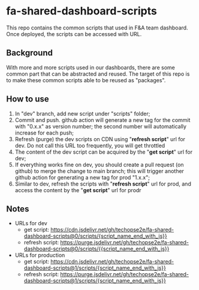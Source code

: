 # fa-shared-dashboard-scripts
This repo contains the common scripts that used in F&A team dashboard. 
Once deployed, the scripts can be accessed with URL.

## Background
With more and more scripts used in our dashboards, there are some common part that can be abstracted and reused.
The target of this repo is to make these common scripts able to be reused as "packages".


## How to use
1. In "dev" branch, add new script under "scripts" folder;
2. Commit and push. github action will generate a new tag for the commit with "0.x.x" as version number; the second number will automatically increase for each push;
3. Refresh (purge) the dev scripts on CDN using "**refresh script**" url for dev. Do not call this URL too frequently, you will get throttled
4. The content of the dev script can be acquired by the "**get script**" url for dev;
5. If everything works fine on dev, you should create a pull request (on github) to merge the change to main branch; this will trigger another github action for generating a new tag for prod "1.x.x";
6. Similar to dev, refresh the scripts with "**refresh script**" url for prod, and access the content by the "**get script**" url for prodr

## Notes
- URLs for dev 
  - get script: https://cdn.jsdelivr.net/gh/techopse2e/fa-shared-dashboard-scripts@0/scripts/{script_name_end_with_js}}
  - refresh script: https://purge.jsdelivr.net/gh/techopse2e/fa-shared-dashboard-scripts@0/scripts/{{script_name_end_with_js}}
- URLs for production 
  - get script: https://cdn.jsdelivr.net/gh/techopse2e/fa-shared-dashboard-scripts@1/scripts/{script_name_end_with_js}}
  - refresh script: https://purge.jsdelivr.net/gh/techopse2e/fa-shared-dashboard-scripts@1/scripts/{script_name_end_with_js}}